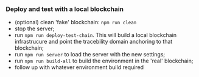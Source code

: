 ### Deploy and test with a local blockchain

- (optional) clean 'fake' blockchain: ```npm run clean```
- stop the server;
- run ```npm run deploy-test-chain```. This will build a local blockchain infrastrucure and point the tracebility
  domain anchoring to that blockchain;
- run ```npm run server``` to load the server with the new settings;
- run ```npm run build-all``` to build the environment in the 'real' blockchain;
- follow up with whatever environment build required